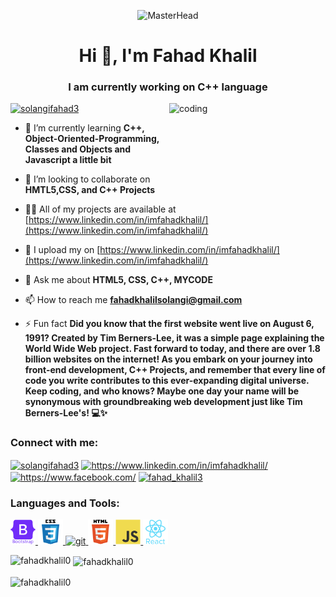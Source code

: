 <p align="center">
  <img src="https://media.giphy.com/media/v1.Y2lkPWVjZjA1ZTQ3MjFudGxxaXgya2l1eWdza2ZtYXo2cDJ6amx2YWlyaWQ3cGRqN3M0ZyZlcD12MV9naWZzX3JlbGF0ZWQmY3Q9Zw/tJDz8mPYyUJZ1Pg9fA/giphy.gif" alt="MasterHead" />
</p>

<h1 align="center">Hi 👋, I'm Fahad Khalil </h1>

<h3 align="center">I am currently working on C++ language </h3>
<img align="right" alt="coding" height="150px" width="250px" src="https://cdn.dribbble.com/users/1292677/screenshots/6139167/avento.gif">

<p align="left"> <a href="https://twitter.com/solangifahad3" target="blank"><img src="https://img.shields.io/twitter/follow/solangifahad3?logo=twitter&style=for-the-badge" alt="solangifahad3" /></a> </p>

- 🌱 I’m currently learning **C++, Object-Oriented-Programming, Classes and Objects and Javascript a little bit**

- 👯 I’m looking to collaborate on **HMTL5,CSS, and C++ Projects**

- 👨‍💻 All of my projects are available at [https://www.linkedin.com/in/imfahadkhalil/](https://www.linkedin.com/in/imfahadkhalil/)

- 📝 I upload my on [https://www.linkedin.com/in/imfahadkhalil/](https://www.linkedin.com/in/imfahadkhalil/)

- 💬 Ask me about **HTML5, CSS, C++, MYCODE**

- 📫 How to reach me **fahadkhalilsolangi@gmail.com**

- ⚡ Fun fact **Did you know that the first website went live on August 6, 1991? Created by Tim Berners-Lee, it was a simple page explaining the World Wide Web project. Fast forward to today, and there are over 1.8 billion websites on the internet! As you embark on your journey into front-end development, C++ Projects, and remember that every line of code you write contributes to this ever-expanding digital universe. Keep coding, and who knows? Maybe one day your name will be synonymous with groundbreaking web development just like Tim Berners-Lee's! 💻✨**

<h3 align="left">Connect with me:</h3>
<p align="left">
<a href="https://twitter.com/solangifahad3" target="blank"><img align="center" src="https://raw.githubusercontent.com/rahuldkjain/github-profile-readme-generator/master/src/images/icons/Social/twitter.svg" alt="solangifahad3" height="30" width="40" /></a>
<a href="https://linkedin.com/in/https://www.linkedin.com/in/imfahadkhalil/" target="blank"><img align="center" src="https://raw.githubusercontent.com/rahuldkjain/github-profile-readme-generator/master/src/images/icons/Social/linked-in-alt.svg" alt="https://www.linkedin.com/in/imfahadkhalil/" height="30" width="40" /></a>
<a href="https://fb.com/https://www.facebook.com/" target="blank"><img align="center" src="https://raw.githubusercontent.com/rahuldkjain/github-profile-readme-generator/master/src/images/icons/Social/facebook.svg" alt="https://www.facebook.com/" height="30" width="40" /></a>
<a href="https://instagram.com/fahad_khalil3" target="blank"><img align="center" src="https://raw.githubusercontent.com/rahuldkjain/github-profile-readme-generator/master/src/images/icons/Social/instagram.svg" alt="fahad_khalil3" height="30" width="40" /></a>
</p>

<h3 align="left">Languages and Tools:</h3>
<p align="left"> <a href="https://getbootstrap.com" target="_blank" rel="noreferrer"> <img src="https://raw.githubusercontent.com/devicons/devicon/master/icons/bootstrap/bootstrap-plain-wordmark.svg" alt="bootstrap" width="40" height="40"/> </a> <a href="https://www.w3schools.com/css/" target="_blank" rel="noreferrer"> <img src="https://raw.githubusercontent.com/devicons/devicon/master/icons/css3/css3-original-wordmark.svg" alt="css3" width="40" height="40"/> </a> <a href="https://git-scm.com/" target="_blank" rel="noreferrer"> <img src="https://www.vectorlogo.zone/logos/git-scm/git-scm-icon.svg" alt="git" width="40" height="40"/> </a> <a href="https://www.w3.org/html/" target="_blank" rel="noreferrer"> <img src="https://raw.githubusercontent.com/devicons/devicon/master/icons/html5/html5-original-wordmark.svg" alt="html5" width="40" height="40"/> </a> <a href="https://developer.mozilla.org/en-US/docs/Web/JavaScript" target="_blank" rel="noreferrer"> <img src="https://raw.githubusercontent.com/devicons/devicon/master/icons/javascript/javascript-original.svg" alt="javascript" width="40" height="40"/> </a> <a href="https://reactjs.org/" target="_blank" rel="noreferrer"> <img src="https://raw.githubusercontent.com/devicons/devicon/master/icons/react/react-original-wordmark.svg" alt="react" width="40" height="40"/> </a> </p>

<p><img align="left" src="https://github-readme-stats.vercel.app/api/top-langs?username=fahadkhalil0&show_icons=true&locale=en&layout=compact" alt="fahadkhalil0" /></p>

<p>&nbsp;<img align="center" src="https://github-readme-stats.vercel.app/api?username=fahadkhalil0&show_icons=true&locale=en" alt="fahadkhalil0" /></p>

<p><img align="center" src="https://github-readme-streak-stats.herokuapp.com/?user=fahadkhalil0&" alt="fahadkhalil0" /></p>
